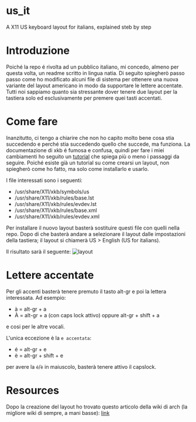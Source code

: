# us_it
A X11 US keyboard layout for italians, explained steb by step

# Introduzione
Poiché la repo é rivolta ad un pubblico italiano, mi concedo, almeno per questa volta, un readme scritto in lingua natia.
Di seguito spiegherò passo passo come ho modificato alcuni file di sistema per ottenere una nuova variante del layout americano in modo da supportare le lettere accentate. Tutti noi sappiamo quanto sia stressante dover tenere due layout per la tastiera solo ed esclusivamente per premere quei tasti accentati.

# Come fare
Inanzitutto, ci tengo a chiarire che non ho capito molto bene cosa stia succedendo e perché stia succedendo quello che succede, ma funziona. La documentazione di xkb é fumosa e confusa, quindi per fare i miei cambiamenti ho seguito un [tutorial](https://rlog.rgtti.com/2014/05/01/how-to-modify-a-keyboard-layout-in-linux/) che spiega più o meno i passaggi da seguire.
Poiché esiste già un tutorial su come crearsi un layout, non spiegherò come ho fatto, ma solo come installarlo e usarlo.

I file interessati sono i seguenti:
* /usr/share/X11/xkb/symbols/us
* /usr/share/X11/xkb/rules/base.lst
* /usr/share/X11/xkb/rules/evdev.lst
* /usr/share/X11/xkb/rules/base.xml
* /usr/share/X11/xkb/rules/evdev.xml

Per installare il nuovo layout basterà sostituire questi file con quelli nella repo.
Dopo di che basterà andare a selezionare il layout dalle impostazioni della tastiera; il layout si chiamerà US > English (US for italians).

Il risultato sarà il seguente:
![layout](https://i.imgur.com/iAgPQOF.png)

# Lettere accentate
Per gli accenti basterà tenere premuto il tasto alt-gr e poi la lettera interessata. Ad esempio:

* à = alt-gr + a
* À = alt-gr + a (con caps lock attivo) oppure alt-gr + shift + a

e cosi per le altre vocali.

L'unica eccezione è la `e accentata`:

* é = alt-gr + e
* è = alt-gr + shift + e

per avere la `é`/`è` in maiuscolo, basterà tenere attivo il capslock.

# Resources
Dopo la creazione del layout ho trovato questo articolo della wiki di arch (la migliore wiki di sempre, a mani basse): [link](https://wiki.archlinux.org/title/X_keyboard_extension)
